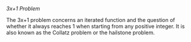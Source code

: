*3x+1 Problem*

The 3x+1 problem concerns an iterated function and the question of whether it always reaches 1 when starting from any positive integer. It is also known as the Collatz problem or the hailstone problem.

